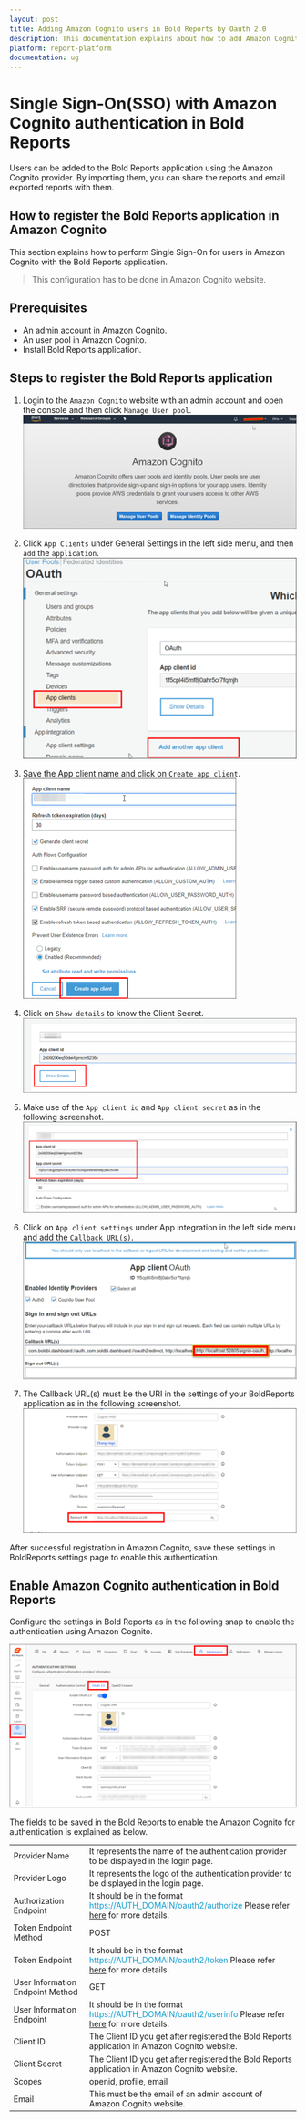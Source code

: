 ```yaml
---
layout: post
title: Adding Amazon Cognito users in Bold Reports by Oauth 2.0
description: This documentation explains about how to add Amazon Cognito user in Bold Reports using the OAuth 2.0 settings
platform: report-platform
documentation: ug
---
```


# Single Sign-On(SSO) with Amazon Cognito authentication in Bold Reports

Users can be added to the Bold Reports application using the Amazon Cognito provider. By importing them, you can share the reports and email exported reports with them.

## How to register the Bold Reports application in Amazon Cognito

This section explains how to perform Single Sign-On for users in Amazon Cognito with the Bold Reports application.

> This configuration has to be done in Amazon Cognito website.

## Prerequisites

* An admin account in Amazon Cognito.
* An user pool in Amazon Cognito.
* Install Bold Reports application.

## Steps to register the Bold Reports application

1. Login to the `Amazon Cognito` website with an admin account and open the console and then click `Manage User pool`.
![Click Manage User Pool](/static/assets/on-premise/images/authentication/single-sign-on/oauth/amazon-cognito/click-manage-user-pool.png)

2. Click `App Clients` under General Settings in the left side menu, and then `add` the `application`.
![Click App Client](/static/assets/on-premise/images/authentication/single-sign-on/oauth/amazon-cognito/cognito-click-app-client.png)

3. Save the App client name and click on `Create app client`.
![Create App Client](/static/assets/on-premise/images/authentication/single-sign-on/oauth/amazon-cognito/cognito-create-app-client.png)

4. Click on `Show details` to know the Client Secret.
![Cognito Client Secret](/static/assets/on-premise/images/authentication/single-sign-on/oauth/amazon-cognito/cognito-client-secret.png)

5. Make use of the `App client id` and `App client secret` as in the following screenshot.
![Congnito Credential](/static/assets/on-premise/images/authentication/single-sign-on/oauth/amazon-cognito/cognito-clientsecret-clientid.png)

6. Click on `App client settings` under App integration in the left side menu and add the `Callback URL(s)`.
![Congnito Call Back URL](/static/assets/on-premise/images/authentication/single-sign-on/oauth/amazon-cognito/congnito-call-back-url.png)

7. The Callback URL(s) must be the URI in the settings of your BoldReports application as in the following screenshot.
![Login Redirect URI](/static/assets/on-premise/images/authentication/single-sign-on/oauth/amazon-cognito/login-redirect-uri.png)

After successful registration in Amazon Cognito, save these settings in BoldReports settings page to enable this authentication.

## Enable Amazon Cognito authentication in Bold Reports

Configure the settings in Bold Reports as in the following snap to enable the authentication using Amazon Cognito.

![Configure BoldReports](/static/assets/on-premise/images/authentication/single-sign-on/oauth/amazon-cognito/configure-boldreport-amazon-coginto.png)

The fields to be saved in the Bold Reports to enable the Amazon Cognito for authentication is explained as below.

<table>
<tr>
    <td>
        Provider Name
    </td>
    <td>
        It represents the name of the authentication provider to be displayed in the login page.
    </td>
</tr>
<tr>
    <td>
        Provider Logo
    </td>
    <td>
        It represents the logo of the authentication provider to be displayed in the login page.
    </td>
</tr>
<tr>
    <td>
        Authorization Endpoint
    </td>
    <td>
        It should be in the format <span style="color:#0c9dd1">https://AUTH_DOMAIN/oauth2/authorize</span> Please refer <a href="https://docs.aws.amazon.com/cognito/latest/developerguide/authorization-endpoint.html">here</a> for more details.
    </td>
</tr>
    <tr>
    <td>
        Token Endpoint Method
    </td>
    <td>
        POST
    </td>
</tr>
</tr>
    <tr>
    <td>
        Token Endpoint
    </td>
    <td>
        It should be in the format <span style="color:#0c9dd1">https://AUTH_DOMAIN/oauth2/token</span> Please refer <a href="https://docs.aws.amazon.com/cognito/latest/developerguide/token-endpoint.html">here</a> for more details.
    </td>
</tr>
</tr>
    <tr>
    <td>
        User Information Endpoint Method
    </td>
    <td>
        GET
    </td>
</tr>
</tr>
    <tr>
    <td>
        User Information Endpoint
    </td>
    <td>
        It should be in the format <span style="color:#0c9dd1">https://AUTH_DOMAIN/oauth2/userinfo</span> Please refer <a href="https://docs.aws.amazon.com/cognito/latest/developerguide/userinfo-endpoint.html">here</a> for more details.
    </td>
</tr>
</tr>
    <tr>
    <td>
        Client ID
    </td>
    <td>
        The Client ID you get after registered the Bold Reports application in Amazon Cognito website.
    </td>
</tr>
</tr>
    <tr>
    <td>
        Client Secret
    </td>
    <td>
        The Client ID you get after registered the Bold Reports application in Amazon Cognito website.
    </td>
</tr>
</tr>
    <tr>
    <td>
        Scopes
    </td>
    <td>
        openid, profile, email
    </td>
</tr>
</tr>
    <tr>
    <td>
        Email
    </td>
    <td>
        This must be the email of an admin account of Amazon Cognito website.
    </td>
</tr>
</table>
